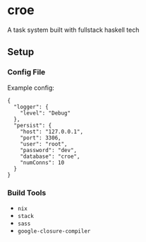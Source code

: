 # croe

A task system built with fullstack haskell tech

## Setup

### Config File

Example config:
```
{
  "logger": {
    "level": "Debug"
  },
  "persist": {
    "host": "127.0.0.1",
    "port": 3306,
    "user": "root",
    "password": "dev",
    "database": "croe",
    "numConns": 10
  }
}
```

### Build Tools
- `nix`
- `stack`
- `sass`
- `google-closure-compiler`
